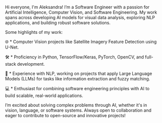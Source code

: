 Hi everyone, I'm Aleksandra!
I’m a Software Engineer with a passion for Artificial Intelligence, Computer Vision, and Software Engineering. My work spans across developing AI models for visual data analysis, exploring NLP applications, and building robust software solutions.


Some highlights of my work:

🌐 * Computer Vision projects like Satellite Imagery Feature Detection using U-Net.

🛠️ * Proficiency in Python, TensorFlow/Keras, PyTorch, OpenCV, and full-stack development.

🤖 * Experience with NLP, working on projects that apply Large Language Models (LLMs) for tasks like information extraction and fuzzy matching.

💻 * Enthusiast for combining software engineering principles with AI to build scalable, real-world applications.


I’m excited about solving complex problems through AI, whether it's in vision, language, or software systems. Always open to collaboration and eager to contribute to open-source and innovative projects!
